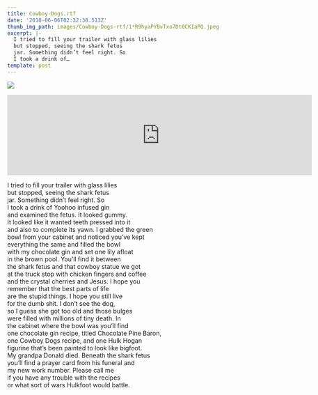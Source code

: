```yaml
---
title: Cowboy-Dogs.rtf
date: '2018-06-06T02:32:38.513Z'
thumb_img_path: images/Cowboy-Dogs-rtf/1*R9hyaPYBvTxo7Dt0CKIaPQ.jpeg
excerpt: |-
  I tried to fill your trailer with glass lilies
  but stopped, seeing the shark fetus 
  jar. Something didn’t feel right. So 
  I took a drink of…
template: post
---
```

![](/images/Cowboy-Dogs-rtf/1*R9hyaPYBvTxo7Dt0CKIaPQ.jpeg)

<iframe src="https://play.ht/embed/?article_url=https://medium.com/_p/cowboy-dogs-rtf-5ce94bf2e56f" width="700" height="185" frameborder="0" scrolling="no"></iframe>

I tried to fill your trailer with glass lilies  
but stopped, seeing the shark fetus   
jar. Something didn’t feel right. So   
I took a drink of Yoohoo infused gin   
and examined the fetus. It looked gummy.  
It looked like it wanted teeth pressed into it  
and also to complete its yawn. I grabbed the green   
bowl from your cabinet and noticed you’ve kept   
everything the same and filled the bowl   
with my chocolate gin and set one lily afloat   
in the brown pool. You’ll find it between   
the shark fetus and that cowboy statue we got   
at the truck stop with chicken fingers and coffee  
and the crystal cherries and Jesus. I hope you   
remember that the best parts of life   
are the stupid things. I hope you still live  
for the dumb shit. I don’t see the dog,   
so I guess she got too old and those bulges  
were filled with millions of tiny death. In   
the cabinet where the bowl was you’ll find   
one chocolate gin recipe, titled Chocolate Pine Baron,   
one Cowboy Dogs recipe, and one Hulk Hogan  
figurine that’s been painted to look like bigfoot.   
My grandpa Donald died. Beneath the shark fetus   
you’ll find a prayer card from his funeral and   
my new work number. Please call me   
if you have any trouble with the recipes   
or what sort of wars Hulkfoot would battle.
